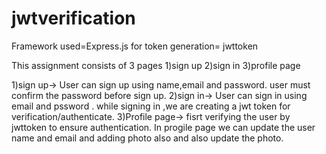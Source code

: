 # jwtverification

Framework used=Express.js
for token generation= jwttoken

This assignment consists of 3 pages
 1)sign up
 2)sign in
 3)profile page
 
1)sign up->
 User can sign up using name,email and password.
 user must confirm the password before sign up.
2)sign in->
 User can sign in using email and pssword .
 while signing in ,we are creating a jwt token for verification/authenticate.
3)Profile page->
 fisrt verifying the user by jwttoken to ensure authentication.
 In progile page we can update the user name and email and adding photo also and also update the photo.
